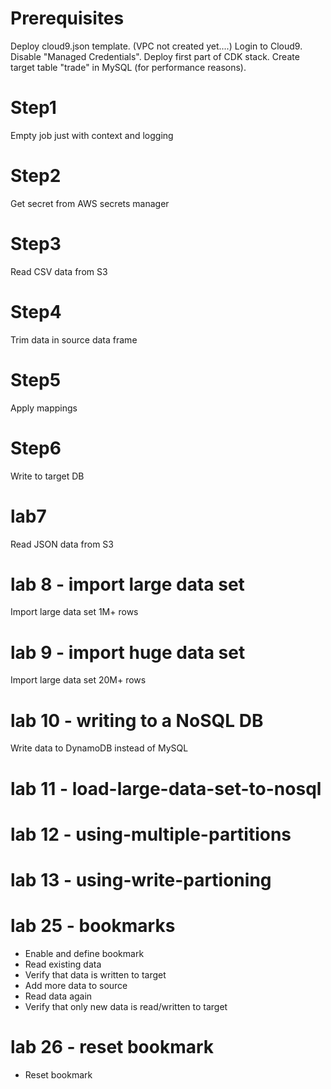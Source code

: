 # Prerequisites
Deploy cloud9.json template. (VPC not created yet....)
Login to Cloud9.
Disable "Managed Credentials".
Deploy first part of CDK stack.
Create target table "trade" in MySQL (for performance reasons).

# Step1
Empty job just with context and logging

# Step2
Get secret from AWS secrets manager

# Step3
Read CSV data from S3

# Step4
Trim data in source data frame

# Step5
Apply mappings

# Step6
Write to target DB

# lab7
Read JSON data from S3

# lab 8 - import large data set
Import large data set 1M+ rows

# lab 9 - import huge data set
Import large data set 20M+ rows

# lab 10 - writing to a NoSQL DB
Write data to DynamoDB instead of MySQL

# lab 11 - load-large-data-set-to-nosql

# lab 12 - using-multiple-partitions

# lab 13 - using-write-partioning

# lab 25 - bookmarks
- Enable and define bookmark
- Read existing data
- Verify that data is written to target
- Add more data to source
- Read data again
- Verify that only new data is read/written to target

# lab 26 - reset bookmark
- Reset bookmark
